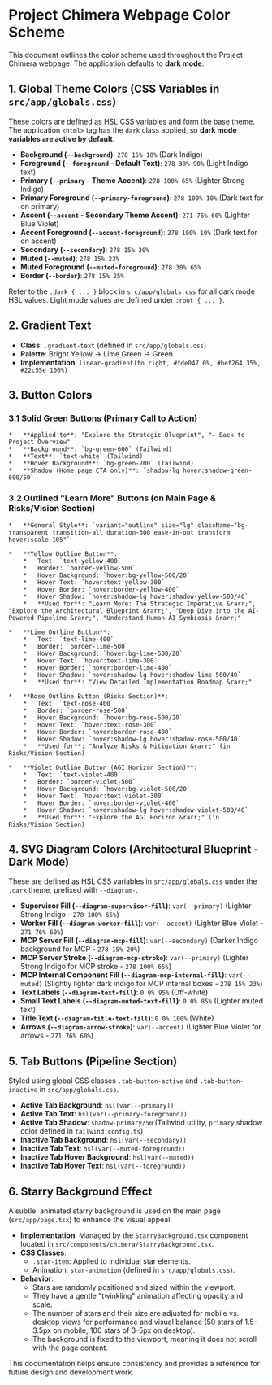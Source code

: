 # Project Chimera Webpage Color Scheme

This document outlines the color scheme used throughout the Project Chimera webpage. The application defaults to **dark mode**.

## 1. Global Theme Colors (CSS Variables in `src/app/globals.css`)

These colors are defined as HSL CSS variables and form the base theme. The application `<html>` tag has the `dark` class applied, so **dark mode variables are active by default.**

*   **Background (`--background`)**: `278 15% 10%` (Dark Indigo)
*   **Foreground (`--foreground` - Default Text)**: `278 30% 90%` (Light Indigo text)
*   **Primary (`--primary` - Theme Accent)**: `278 100% 65%` (Lighter Strong Indigo)
*   **Primary Foreground (`--primary-foreground`)**: `278 100% 10%` (Dark text for on primary)
*   **Accent (`--accent` - Secondary Theme Accent)**: `271 76% 60%` (Lighter Blue Violet)
*   **Accent Foreground (`--accent-foreground`)**: `278 100% 10%` (Dark text for on accent)
*   **Secondary (`--secondary`)**: `278 15% 20%`
*   **Muted (`--muted`)**: `278 15% 23%`
*   **Muted Foreground (`--muted-foreground`)**: `278 30% 65%`
*   **Border (`--border`)**: `278 15% 25%`

Refer to the `.dark { ... }` block in `src/app/globals.css` for all dark mode HSL values. Light mode values are defined under `:root { ... }`.

## 2. Gradient Text

*   **Class**: `.gradient-text` (defined in `src/app/globals.css`)
*   **Palette**: Bright Yellow -> Lime Green -> Green
*   **Implementation**: `linear-gradient(to right, #fde047 0%, #bef264 35%, #22c55e 100%)`

## 3. Button Colors

### 3.1 Solid Green Buttons (Primary Call to Action)
    *   **Applied to**: "Explore the Strategic Blueprint", "← Back to Project Overview"
    *   **Background**: `bg-green-600` (Tailwind)
    *   **Text**: `text-white` (Tailwind)
    *   **Hover Background**: `bg-green-700` (Tailwind)
    *   **Shadow (Home page CTA only)**: `shadow-lg hover:shadow-green-600/50`

### 3.2 Outlined "Learn More" Buttons (on Main Page & Risks/Vision Section)
    *   **General Style**: `variant="outline" size="lg" className="bg-transparent transition-all duration-300 ease-in-out transform hover:scale-105"`

    *   **Yellow Outline Button**:
        *   Text: `text-yellow-400`
        *   Border: `border-yellow-500`
        *   Hover Background: `hover:bg-yellow-500/20`
        *   Hover Text: `hover:text-yellow-300`
        *   Hover Border: `hover:border-yellow-400`
        *   Hover Shadow: `hover:shadow-lg hover:shadow-yellow-500/40`
        *   **Used for**: "Learn More: The Strategic Imperative &rarr;", "Explore the Architectural Blueprint &rarr;", "Deep Dive into the AI-Powered Pipeline &rarr;", "Understand Human-AI Symbiosis &rarr;"

    *   **Lime Outline Button**:
        *   Text: `text-lime-400`
        *   Border: `border-lime-500`
        *   Hover Background: `hover:bg-lime-500/20`
        *   Hover Text: `hover:text-lime-300`
        *   Hover Border: `hover:border-lime-400`
        *   Hover Shadow: `hover:shadow-lg hover:shadow-lime-500/40`
        *   **Used for**: "View Detailed Implementation Roadmap &rarr;"

    *   **Rose Outline Button (Risks Section)**:
        *   Text: `text-rose-400`
        *   Border: `border-rose-500`
        *   Hover Background: `hover:bg-rose-500/20`
        *   Hover Text: `hover:text-rose-300`
        *   Hover Border: `hover:border-rose-400`
        *   Hover Shadow: `hover:shadow-lg hover:shadow-rose-500/40`
        *   **Used for**: "Analyze Risks & Mitigation &rarr;" (in Risks/Vision Section)

    *   **Violet Outline Button (AGI Horizon Section)**:
        *   Text: `text-violet-400`
        *   Border: `border-violet-500`
        *   Hover Background: `hover:bg-violet-500/20`
        *   Hover Text: `hover:text-violet-300`
        *   Hover Border: `hover:border-violet-400`
        *   Hover Shadow: `hover:shadow-lg hover:shadow-violet-500/40`
        *   **Used for**: "Explore the AGI Horizon &rarr;" (in Risks/Vision Section)


## 4. SVG Diagram Colors (Architectural Blueprint - Dark Mode)

These are defined as HSL CSS variables in `src/app/globals.css` under the `.dark` theme, prefixed with `--diagram-`.

*   **Supervisor Fill (`--diagram-supervisor-fill`)**: `var(--primary)` (Lighter Strong Indigo - `278 100% 65%`)
*   **Worker Fill (`--diagram-worker-fill`)**: `var(--accent)` (Lighter Blue Violet - `271 76% 60%`)
*   **MCP Server Fill (`--diagram-mcp-fill`)**: `var(--secondary)` (Darker Indigo background for MCP - `278 15% 20%`)
*   **MCP Server Stroke (`--diagram-mcp-stroke`)**: `var(--primary)` (Lighter Strong Indigo for MCP stroke - `278 100% 65%`)
*   **MCP Internal Component Fill (`--diagram-mcp-internal-fill`)**: `var(--muted)` (Slightly lighter dark indigo for MCP internal boxes - `278 15% 23%`)
*   **Text Labels (`--diagram-text-fill`)**: `0 0% 95%` (Off-white)
*   **Small Text Labels (`--diagram-muted-text-fill`)**: `0 0% 85%` (Lighter muted text)
*   **Title Text (`--diagram-title-text-fill`)**: `0 0% 100%` (White)
*   **Arrows (`--diagram-arrow-stroke`)**: `var(--accent)` (Lighter Blue Violet for arrows - `271 76% 60%`)

## 5. Tab Buttons (Pipeline Section)

Styled using global CSS classes `.tab-button-active` and `.tab-button-inactive` in `src/app/globals.css`.

*   **Active Tab Background**: `hsl(var(--primary))`
*   **Active Tab Text**: `hsl(var(--primary-foreground))`
*   **Active Tab Shadow**: `shadow-primary/50` (Tailwind utility, `primary` shadow color defined in `tailwind.config.ts`)
*   **Inactive Tab Background**: `hsl(var(--secondary))`
*   **Inactive Tab Text**: `hsl(var(--muted-foreground))`
*   **Inactive Tab Hover Background**: `hsl(var(--muted))`
*   **Inactive Tab Hover Text**: `hsl(var(--foreground))`

## 6. Starry Background Effect

A subtle, animated starry background is used on the main page (`src/app/page.tsx`) to enhance the visual appeal.

*   **Implementation**: Managed by the `StarryBackground.tsx` component located in `src/components/chimera/StarryBackground.tsx`.
*   **CSS Classes**:
    *   `.star-item`: Applied to individual star elements.
    *   Animation: `star-animation` (defined in `src/app/globals.css`).
*   **Behavior**:
    *   Stars are randomly positioned and sized within the viewport.
    *   They have a gentle "twinkling" animation affecting opacity and scale.
    *   The number of stars and their size are adjusted for mobile vs. desktop views for performance and visual balance (50 stars of 1.5-3.5px on mobile, 100 stars of 3-5px on desktop).
    *   The background is fixed to the viewport, meaning it does not scroll with the page content.

This documentation helps ensure consistency and provides a reference for future design and development work.
